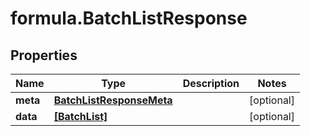 # formula.BatchListResponse

## Properties

Name | Type | Description | Notes
------------ | ------------- | ------------- | -------------
**meta** | [**BatchListResponseMeta**](BatchListResponseMeta.md) |  | [optional] 
**data** | [**[BatchList]**](BatchList.md) |  | [optional] 


